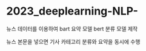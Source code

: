 # 2023_deeplearning-NLP-
 뉴스 데이터를 이용하여 
 bart 요약 모델
 bert 분류 모델 제작

 뉴스 본문을 넣으면 
 기사 카테고리 분류와
 요약을 동시에 수행

